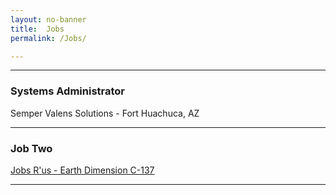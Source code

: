 ```yaml
---
layout: no-banner
title:  Jobs
permalink: /Jobs/

---
```


***

### Systems Administrator

Semper Valens Solutions - Fort Huachuca, AZ

***

### Job Two

[Jobs R'us - Earth Dimension C-137](http://www.adultswim.com/videos/rick-and-morty)

***

